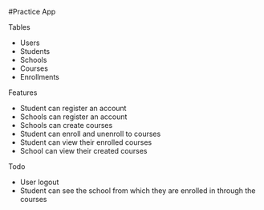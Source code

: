 #Practice App

Tables
- Users
- Students
- Schools
- Courses
- Enrollments

Features
- Student can register an account
- Schools can register an account
- Schools can create courses
- Student can enroll and unenroll to courses
- Student can view their enrolled courses
- School can view their created courses

Todo
- User logout
- Student can see the school from which they are enrolled in through the courses